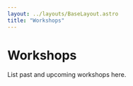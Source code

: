 ```yaml
---
layout: ../layouts/BaseLayout.astro
title: "Workshops"
---
```


# Workshops

List past and upcoming workshops here.